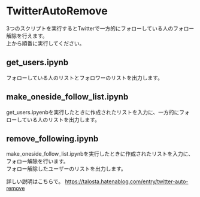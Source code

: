 # TwitterAutoRemove
3つのスクリプトを実行するとTwitterで一方的にフォローしている人のフォロー解除を行えます。<br/>
上から順番に実行してください。<br/>

## get_users.ipynb
フォローしている人のリストとフォロワーのリストを出力します。<br/>

## make_oneside_follow_list.ipynb
get_users.ipyenbを実行したときに作成されたリストを入力に、一方的にフォローしている人のリストを出力します。<br/>

## remove_following.ipynb
make_oneside_follow_list.ipynbを実行したときに作成されたリストを入力に、フォロー解除を行います。<br/>
フォロー解除したユーザーのリストを出力します。

詳しい説明はこちらで。
https://talosta.hatenablog.com/entry/twitter-auto-remove
